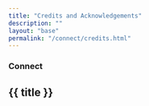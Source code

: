 ```yaml
---
title: "Credits and Acknowledgements"
description: ""
layout: "base"
permalink: "/connect/credits.html"
---
```


<section class="text-gray-600 body-font">
  <div class="lg:container px-5 py-24 mx-auto">
    <div class="lg:w-1/2 w-full mb-6 lg:mb-0">
      <h3 class="text-xs text-red-700 tracking-widest font-medium title-font mb-1 uppercase">Connect</h3>
      <h1 class="sm:text-3xl text-2xl font-medium title-font mb-2 text-gray-900">{{ title }}</h1>
    <div class="h-1 w-20 bg-red-700 rounded mt-4"></div>
  </div>
</section>
